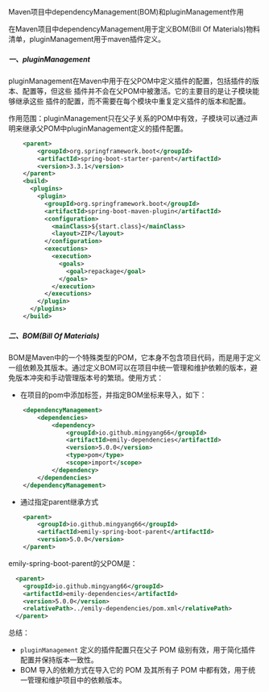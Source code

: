 Maven项目中dependencyManagement(BOM)和pluginManagement作用

在Maven项目中dependencyManagement用于定义BOM(Bill Of Materials)物料清单，pluginManagement用于maven插件定义。

##### 一、pluginManagement

pluginManagement在Maven中用于在父POM中定义插件的配置，包括插件的版本、配置等，但这些 插件并不会在父POM中被激活。它的主要目的是让子模块能够继承这些 插件的配置，而不需要在每个模块中重复定义插件的版本和配置。

作用范围：pluginManagement只在父子关系的POM中有效，子模块可以通过<plugin>声明来继承父POM中pluginManagement定义的插件配置。

```xml
    <parent>
        <groupId>org.springframework.boot</groupId>
        <artifactId>spring-boot-starter-parent</artifactId>
        <version>3.3.1</version>
    </parent>
    <build>
      <plugins>
        <plugin>
          <groupId>org.springframework.boot</groupId>
          <artifactId>spring-boot-maven-plugin</artifactId>
          <configuration>
            <mainClass>${start.class}</mainClass>
            <layout>ZIP</layout>
          </configuration>
          <executions>
            <execution>
              <goals>
                <goal>repackage</goal>
              </goals>
            </execution>
          </executions>
        </plugin>
      </plugins>
    </build>
```

##### 二、BOM(Bill Of Materials)

BOM是Maven中的一个特殊类型的POM，它本身不包含项目代码，而是用于定义一组依赖及其版本。通过定义BOM可以在项目中统一管理和维护依赖的版本，避免版本冲突和手动管理版本号的繁琐。使用方式：

- 在项目的pom中添加<dependencyManagement>标签，并指定BOM坐标来导入，如下：

```xml
    <dependencyManagement>
        <dependencies>
            <dependency>
                <groupId>io.github.mingyang66</groupId>
                <artifactId>emily-dependencies</artifactId>
                <version>5.0.0</version>
                <type>pom</type>
                <scope>import</scope>
            </dependency>
        </dependencies>
    </dependencyManagement>
```

- 通过指定parent继承方式

```xml
    <parent>
        <groupId>io.github.mingyang66</groupId>
        <artifactId>emily-spring-boot-parent</artifactId>
        <version>5.0.0</version>
    </parent>
```

emily-spring-boot-parent的父POM是：

```xml
  <parent>
    <groupId>io.github.mingyang66</groupId>
    <artifactId>emily-dependencies</artifactId>
    <version>5.0.0</version>
    <relativePath>../emily-dependencies/pom.xml</relativePath>
  </parent>
```

总结：

- `pluginManagement` 定义的插件配置只在父子 POM 级别有效，用于简化插件配置并保持版本一致性。
- BOM 导入的依赖方式在导入它的 POM 及其所有子 POM 中都有效，用于统一管理和维护项目中的依赖版本。